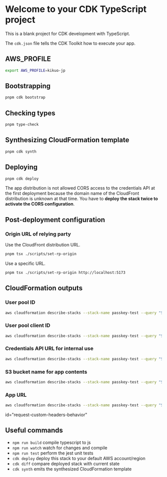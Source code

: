 # Welcome to your CDK TypeScript project

This is a blank project for CDK development with TypeScript.

The `cdk.json` file tells the CDK Toolkit how to execute your app.

## AWS_PROFILE

```sh
export AWS_PROFILE=kikuo-jp
```

## Bootstrapping

```sh
pnpm cdk bootstrap
```

## Checking types

```sh
pnpm type-check
```

## Synthesizing CloudFormation template

```sh
pnpm cdk synth
```

## Deploying

```sh
pnpm cdk deploy
```

The app distribution is not allowed CORS access to the credentials API at the first deployment because the domain name of the CloudFront distribution is unknown at that time.
You have to **deploy the stack twice to activate the CORS configuration**.

## Post-deployment configuration

### Origin URL of relying party

Use the CloudFront distribution URL.

```sh
pnpm tsx ./scripts/set-rp-origin
```

Use a specific URL.

```sh
pnpm tsx ./scripts/set-rp-origin http://localhost:5173
```

## CloudFormation outputs

### User pool ID

```sh
aws cloudformation describe-stacks --stack-name passkey-test --query "Stacks[0].Outputs[?OutputKey=='UserPoolId'].OutputValue" --output text
```

### User pool client ID

```sh
aws cloudformation describe-stacks --stack-name passkey-test --query "Stacks[0].Outputs[?OutputKey=='UserPoolClientId'].OutputValue" --output text
```

### Credentials API URL for internal use

```sh
aws cloudformation describe-stacks --stack-name passkey-test --query "Stacks[0].Outputs[?OutputKey=='CredentialsApiInternalUrl'].OutputValue" --output text
```

### S3 bucket name for app contents

```sh
aws cloudformation describe-stacks --stack-name passkey-test --query "Stacks[0].Outputs[?OutputKey=='AppContentsBucketName'].OutputValue" --output text
```

### App URL

```sh
aws cloudformation describe-stacks --stack-name passkey-test --query "Stacks[0].Outputs[?OutputKey=='AppUrl'].OutputValue" --output text
```
id="request-custom-headers-behavior"
## Useful commands

* `npm run build`   compile typescript to js
* `npm run watch`   watch for changes and compile
* `npm run test`    perform the jest unit tests
* `cdk deploy`      deploy this stack to your default AWS account/region
* `cdk diff`        compare deployed stack with current state
* `cdk synth`       emits the synthesized CloudFormation template
